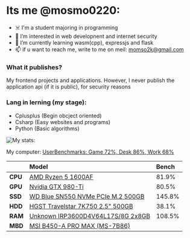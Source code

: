 # Its me @mosmo0220:
- ☠️ I'm a student majoring in programming
- 👀 I’m interested in web developnent and internet security
- 🌱 I’m currently learning wasm(cpp), expressjs and flask
- 📫 if u want to reach me, write to me on meil: momso2k@gmail.com

### What it publishes?
My frontend projects and applications. However, I never publish the application api (if it is public), for security reasons

### Lang in lerning (my stage):
* Cplusplus (Begin obcject oriented)
* Csharp (Easy websites and programs)
* Python (Basic algorithms)

![My stats:](https://github-readme-stats.vercel.app/api?username=mosmo0220&theme=github_dark)

My computer:
[UserBenchmarks: Game 72%, Desk 86%, Work 68%](https://www.userbenchmark.com/UserRun/53204678)  

||Model|Bench
:----|:----|:----|
**CPU**|[AMD Ryzen 5 1600AF](https://cpu.userbenchmark.com/SpeedTest/563877/AMD-Ryzen-5-1600-Six-Core-Processor)|81.9%
**GPU**|[Nvidia GTX 980-Ti](https://gpu.userbenchmark.com/Nvidia-GTX-980-Ti/Rating/3439)|80.5%
**SSD**|[WD Blue SN550 NVMe PCIe M.2 500GB](https://ssd.userbenchmark.com/SpeedTest/998114/WDC-WDS500G2B0C-00PXH0)|145.8%
**HDD**|[HGST Travelstar 7K750 2.5" 500GB](https://hdd.userbenchmark.com/SpeedTest/789/Hitachi-HTS727550A9E364)|38.1%
**RAM**|[Unknown IRP3600D4V64L17S/8G 2x8GB](https://ram.userbenchmark.com/SpeedTest/975274/Unknown-IRP3600D4V64L17S8G-2x8GB)|108.5%
**MBD**|[MSI B450-A PRO MAX (MS-7B86)](https://www.userbenchmark.com/System/MSI-B450-A-PRO-MAX-MS-7B86/155424)|


<!---
mosmo0220/mosmo0220 is a ✨ special ✨ repository because its `README.md` (this file) appears on your GitHub profile.
You can click the Preview link to take a look at your changes.
--->
